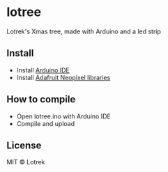 # lotree

Lotrek's Xmas tree, made with Arduino and a led strip

## Install

- Install [Arduino IDE](https://www.arduino.cc/en/Main/Software)
- Install [Adafruit Neopixel libraries](https://github.com/adafruit/Adafruit_NeoPixel)

## How to compile

- Open lotree.ino with Arduino IDE
- Compile and upload

## License

MIT © Lotrek
